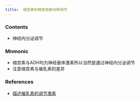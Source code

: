 ```yaml
---
title:  缩宫素的释放依赖何种调节
--- 
```

### Contents
- 神经内分泌调节

### Mnmonic
- 缩宫素与ADH均为神经垂体激素所以当然是通过神经内分泌调节
- 注意缩宫素与催乳素的差异

### References
- [描述催乳素的调节激素](/描述催乳素的调节激素)
